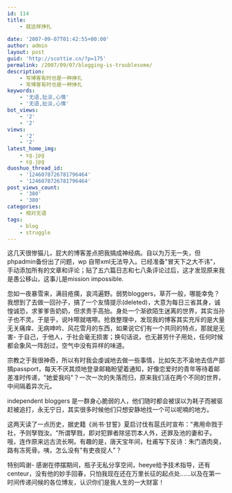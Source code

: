 ```yaml
---
id: 114
title:
    - 就这样挣扎
 
date: '2007-09-07T01:42:55+00:00'
author: admin
layout: post
guid: 'http://scottie.cn/?p=175'
permalink: /2007/09/07/blogging-is-troublesome/
description:
    - 写博客有时也是一种挣扎
    - 写博客有时也是一种挣扎
keywords:
    - '无语,扯淡,心情'
    - '无语,扯淡,心情'
bot_views:
    - '2'
    - '2'
views:
    - '2'
    - '2'
latest_home_img:
    - sg.jpg
    - sg.jpg
duoshuo_thread_id:
    - '1246078726781796464'
    - '1246078726781796464'
post_views_count:
    - '380'
    - '380'
categories:
    - 相对无语
tags:
    - blog
    - struggle
---
```


这几天很惨猫儿，屁大的博客差点把我搞成神经病。自以为万无一失，但phpadmin备份出了问题，wp 自带xml无法导入。已经准备"冒天下之大不讳"，手动添加所有的文章和评论；贴了五六篇日志和七八条评论过后，这才发现原来我是愚公移山，这事儿是mission impossible.

忽如一夜暴雪来，满目疮痍，哀鸿遍野。弱势bloggers，草芥一般，哪能幸免？我想到了去做一回孙子，搞了一个友情提示(deleted)，大意为每日三省其身，诚惶诚恐，求爹爹告奶奶，但求贵手高抬。身处一个渐欲陌生迷离的世界，其实当孙子也不灵。于是乎，说咔嚓就喀嚓。抢救整理中，发现我的博客其实充斥的是大量无关痛痒、无病呻吟、风花雪月的东西，如果说它们有一个共同的特点，那就是无害- 于自己，于他人，于社会毫无损害；换句话说，也无甚劳什子用处，任何时候都会象风一阵刮过，空气中没有异样的味道。

宗教之于我很神奇，所以有时我会虔诚地去做一些事情，比如矢志不渝地去信产部搞passport，每天不厌其烦地登录邮箱盼望着通知，好像恋爱时的青年等待着邮差准时传递，"她爱我吗"？一次一次的失落而归，原来我们活在两个不同的世界，中间隔着异次元。

independent bloggers 是一群身心脆弱的人，他们随时都会被误以为耗子而被驱赶被追打，永无宁日，其实很多时候他们只想安静地找一个可以呢喃的地方。

这两天读了一点历史，据史籍《尚书·甘誓》夏启讨伐有扈氏时宣布："弗用命戮于社，予则孥戮汝。"所谓孥戮，即对犯罪者除惩罚本人外，还罪及池的妻和子。哦，连作原来远古流长啊。有趣的是，唐天宝年间，杜甫写下反诗：朱门酒肉臭，路有冻死骨。咦，怎么没有"有吏夜捉人"？

特别鸣谢- 感谢在停摆期间，瓶子无私分享空间，heeye给予技术指导，还有centeur，没有他的妙手回春，只怕我现在还在万里长征的起点处......以及在第一时间传递问候的各位博友，认识你们是我人生的一大财富！